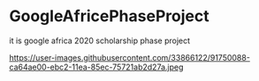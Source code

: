# GoogleAfricePhaseProject
it is google africa 2020 scholarship phase project 

https://user-images.githubusercontent.com/33866122/91750088-ca64ae00-ebc2-11ea-85ec-75721ab2d27a.jpeg

